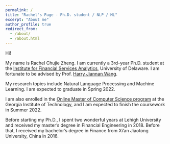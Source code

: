 ```yaml
---
permalink: /
title: "Rachel's Page - Ph.D. student / NLP / ML"
excerpt: "About me"
author_profile: true
redirect_from: 
  - /about/
  - /about.html
---
```


Hi!

My name is Rachel Chujie Zheng. I am currently a 3rd-year Ph.D. student at the [Institute for Financial Services Analytics](https://lerner.udel.edu/centers/institute-for-financial-services-analytics/), University of Delaware. I am fortunate to be advised by Prof. [Harry Jiannan Wang](https://lerner.udel.edu/faculty-staff-directory/jiannan-harry-wang/).

My research topics include Natural Language Processing and Machine Learning. I am expected to graduate in Spring 2022.

I am also enrolled in the [Online Master of Computer Science program](https://www.omscs.gatech.edu/) at the Georgia Institute of Technology, and I am expected to finish the coursework in Summer 2022.

Before starting my Ph.D., I spent two wonderful years at Lehigh University and received my master’s degree in Financial Engineering in 2018. Before that, I received my bachelor’s degree in Finance from Xi’an Jiaotong University, China in 2016.
